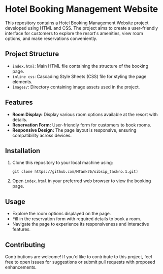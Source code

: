 # Hotel Booking Management Website

This repository contains a Hotel Booking Management Website project developed using HTML and CSS. The project aims to create a user-friendly interface for customers to explore the resort's amenities, view room options, and make reservations conveniently.

## Project Structure

- `index.html`: Main HTML file containing the structure of the booking page.
- `inline css`: Cascading Style Sheets (CSS) file for styling the page elements.
- `images/`: Directory containing image assets used in the project.

## Features

- **Room Display:** Display various room options available at the resort with details.
- **Reservation Form:** User-friendly form for customers to book rooms.
- **Responsive Design:** The page layout is responsive, ensuring compatibility across devices.

## Installation
1. Clone this repository to your local machine using:
   ```
   git clone https://github.com/MTank76/oibsip_taskno.1.git)
   ```

2. Open `index.html` in your preferred web browser to view the booking page.

## Usage

- Explore the room options displayed on the page.
- Fill in the reservation form with required details to book a room.
- Navigate the page to experience its responsiveness and interactive features.

## Contributing

Contributions are welcome! If you'd like to contribute to this project, feel free to open issues for suggestions or submit pull requests with proposed enhancements.

